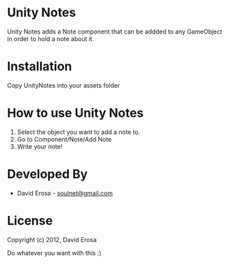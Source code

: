 Unity Notes
===========

Unity Notes adds a Note component that can be addded to any GameObject in order to hold a note about it.

Installation
============

Copy UnityNotes into your assets folder

How to use Unity Notes
=====================

1. Select the object you want to add a note to.
2. Go to Component/Note/Add Note
3. Write your note!

Developed By
============

* David Erosa - <soulnet@gmail.com>

License
=======

Copyright (c) 2012, David Erosa

Do whatever you want with this :)

